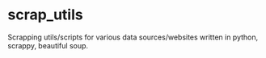 # scrap_utils
Scrapping utils/scripts for various data sources/websites written in python, scrappy, beautiful soup.
